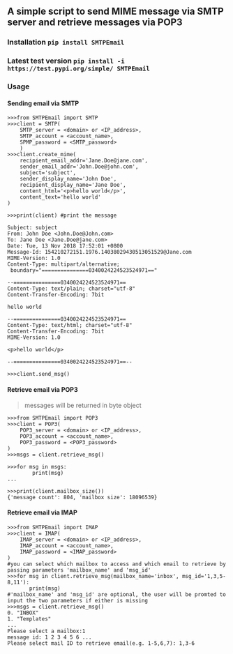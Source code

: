 ## A simple script to send MIME message via SMTP server and retrieve messages via POP3

### Installation ```pip install SMTPEmail```
### Latest test version ```pip install -i https://test.pypi.org/simple/ SMTPEmail```

### Usage

#### Sending email via SMTP

```shell
>>>from SMTPEmail import SMTP
>>>client = SMTP(
	SMTP_server = <domain> or <IP_address>,
	SMTP_account = <account_name>,
	SPMP_password = <SMTP_password>
	)
>>>client.create_mime(
	recipient_email_addr='Jane.Doe@jane.com',
	sender_email_addr='John.Doe@john.com',
	subject='subject',
	sender_display_name='John Doe',
	recipient_display_name='Jane Doe',
	content_html='<p>hello world</p>',
	content_text='hello world'
)
   
>>>print(client) #print the message

Subject: subject
From: John Doe <John.Doe@John.com>
To: Jane Doe <Jane.Doe@jane.com>
Date: Tue, 13 Nov 2018 17:52:01 +0800
Message-Id: 154210272151.1976.14038029430513051529@Jane.com
MIME-Version: 1.0
Content-Type: multipart/alternative;
 boundary="===============0340024224523524971=="

--===============0340024224523524971==
Content-Type: text/plain; charset="utf-8"
Content-Transfer-Encoding: 7bit

hello world

--===============0340024224523524971==
Content-Type: text/html; charset="utf-8"
Content-Transfer-Encoding: 7bit
MIME-Version: 1.0

<p>hello world</p>

--===============0340024224523524971==--

>>>client.send_msg()
```
#### Retrieve email via POP3

> messages will be returned in byte object

```shell
>>>from SMTPEmail import POP3
>>>client = POP3(
	POP3_server = <domain> or <IP_address>,
	POP3_account = <account_name>,
	POP3_password = <POP3_password>
)
>>>msgs = client.retrieve_msg()

>>>for msg in msgs:
		print(msg)
...

>>>print(client.mailbox_size())
{'message count': 804, 'mailbox size': 18096539}
```
#### Retrieve email via IMAP
```shell
>>>from SMTPEmail import IMAP
>>>client = IMAP(
	IMAP_server = <domain> or <IP_address>,
	IMAP_account = <account_name>,
	IMAP_password = <IMAP_password>
)
#you can select which mailbox to access and which email to retrieve by passing parameters 'mailbox_name' and 'msg_id'
>>>for msg in client.retrieve_msg(mailbox_name='inbox', msg_id='1,3,5-8,11'):
	   print(msg)
#'mailbox_name' and 'msg_id' are optional, the user will be promted to input the two parameters if either is missing
>>>msgs = client.retrieve_msg()
0. "INBOX"
1. "Templates"
...
Please select a mailbox:1
message id: 1 2 3 4 5 6 ...
Please select mail ID to retrieve email(e.g. 1-5,6,7): 1,3-6

